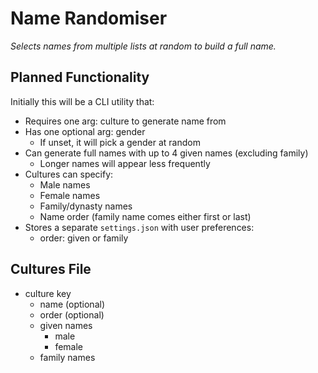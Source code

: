 # Name Randomiser

*Selects names from multiple lists at random to build a full name.*

## Planned Functionality

Initially this will be a CLI utility that:

* Requires one arg: culture to generate name from
* Has one optional arg: gender
    * If unset, it will pick a gender at random
* Can generate full names with up to 4 given names (excluding family)
    * Longer names will appear less frequently
* Cultures can specify:
    * Male names
    * Female names
    * Family/dynasty names
    * Name order (family name comes either first or last)
* Stores a separate `settings.json` with user preferences:
    * order: given or family

## Cultures File

* culture key
    * name (optional)
    * order (optional)
    * given names
        * male
        * female
    * family names